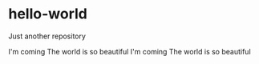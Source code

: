 # hello-world
Just  another  repository

I'm coming   The world is so beautiful
I'm coming   The world is so beautiful

